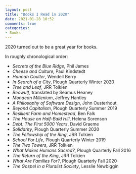 ```yaml
---
layout: post
title: "Books I Read in 2020"
date: 2021-01-28 10:52
comments: true
categories:
- Books
---
```


2020 turned out to be a great year for books.

<!-- more -->

In roughly chronological order:

- *Secrets of the Blue Ridge*, Phil James
- *Cheese and Culture*, Paul Kindstedt
- *Hannah Coulter*, Wendell Berry
- *In Search of a City*, Plough Quarterly Winter 2020
- *Tree and Leaf*, JRR Tolkien
- *Beowulf*, translated by Seamus Heaney
- *Monacan Millenium*, Jeffrey Hantley
- *A Philosophy of Software Design*, John Ousterhout
- *Beyond Capitalism*, Plough Quarterly Summer 2019
- *Resilient Farm and Homestead*, Ben Falk
- *The House on Half-Bald Hill*, Helena Sorenson
- *Debt: The First 5000 Years*, David Graeme
- *Solidarity*, Plough Quarterly Summer 2020
- *The Fellowship of the Ring*, JRR Tolkien
- *School For Life*, Plough Quarterly Winter 2019
- *The Two Towers*, JRR Tolkien
- *What Makes Humans Sacred?*, Plough Quarterly Fall 2016
- *The Return of the King*, JRR Tolkien
- *What Are Families For?*, Plough Quarterly Fall 2020
- *The Gospel in a Pluralist Society*, Lesslie Newbiggin
